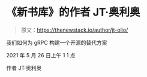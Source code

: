 # 《新书库》的作者 JT·奥利奥

> 原文：<https://thenewstack.io/author/jt-olio/>

我们如何为 gRPC 构建一个开源的替代方案

2021 年 5 月 26 日上午 1 1 点

作者 JT·奥利奥
